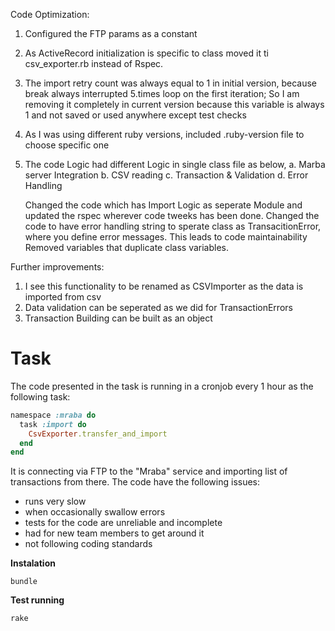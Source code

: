 Code Optimization:

1. Configured the FTP params as a constant
2. As ActiveRecord initialization is specific to class moved it ti csv_exporter.rb instead of Rspec.
3. The import retry count was always equal to 1 in initial version, because break always interrupted 5.times loop on the first iteration;
So I am removing it completely in current version because this variable is always 1 and not saved or used anywhere except test checks
4. As I was using different ruby versions, included .ruby-version file to choose specific one
5. The code Logic had different Logic in single class file as below,
   a. Marba server Integration
   b. CSV reading
   c. Transaction & Validation
   d. Error Handling

   Changed the code which has Import Logic as seperate Module and updated the rspec wherever code tweeks has been done.
   Changed the code to have error handling string to sperate class as TransacitionError, where you define error messages. This leads to code maintainability
   Removed variables that duplicate class variables.

Further improvements:

1. I see this functionality to be renamed as CSVImporter as the data is imported from csv
2. Data validation can be seperated as we did for TransactionErrors
3. Transaction Building can be built as an object

Task
=====

The code presented in the task is running in a cronjob every 1 hour as the following task:

```ruby
namespace :mraba do
  task :import do
    CsvExporter.transfer_and_import
  end
end
```

It is connecting via FTP to the "Mraba" service and importing list of transactions from there. The code have the following issues:

* runs very slow
* when occasionally swallow errors
* tests for the code are unreliable and incomplete
* had for new team members to get around it
* not following coding standards

__Instalation__

```
bundle
```

__Test running__
```
rake
```
